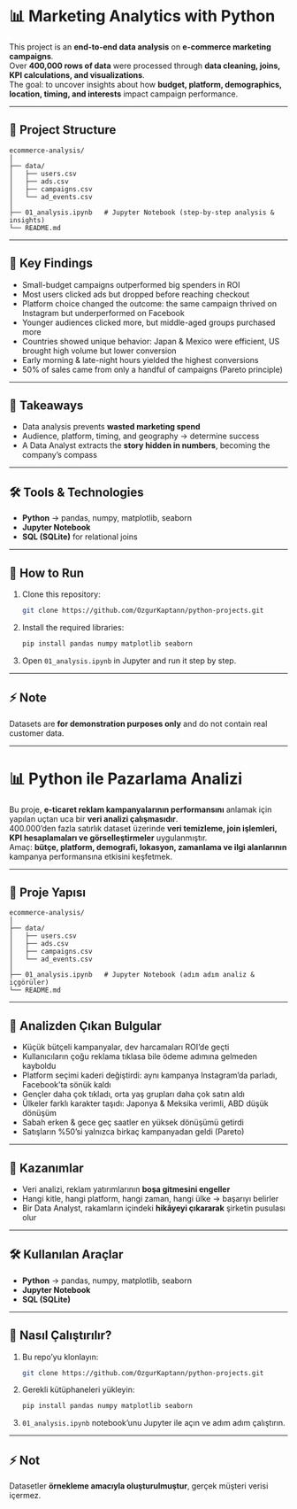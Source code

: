 # 📊 Marketing Analytics with Python

This project is an **end-to-end data analysis** on **e-commerce marketing campaigns**.  
Over **400,000 rows of data** were processed through **data cleaning, joins, KPI calculations, and visualizations**.  
The goal: to uncover insights about how **budget, platform, demographics, location, timing, and interests** impact campaign performance.

---

## 📂 Project Structure
```
ecommerce-analysis/
│
├── data/
│   ├── users.csv
│   ├── ads.csv
│   ├── campaigns.csv
│   └── ad_events.csv
│
├── 01_analysis.ipynb   # Jupyter Notebook (step-by-step analysis & insights)
└── README.md
```

---

## 🔎 Key Findings
- Small-budget campaigns outperformed big spenders in ROI  
- Most users clicked ads but dropped before reaching checkout  
- Platform choice changed the outcome: the same campaign thrived on Instagram but underperformed on Facebook  
- Younger audiences clicked more, but middle-aged groups purchased more  
- Countries showed unique behavior: Japan & Mexico were efficient, US brought high volume but lower conversion  
- Early morning & late-night hours yielded the highest conversions  
- 50% of sales came from only a handful of campaigns (Pareto principle)  

---

## 🎯 Takeaways
- Data analysis prevents **wasted marketing spend**  
- Audience, platform, timing, and geography → determine success  
- A Data Analyst extracts the **story hidden in numbers**, becoming the company’s compass  

---

## 🛠️ Tools & Technologies
- **Python** → pandas, numpy, matplotlib, seaborn  
- **Jupyter Notebook**  
- **SQL (SQLite)** for relational joins  

---

## 🚀 How to Run
1. Clone this repository:
   ```bash
   git clone https://github.com/OzgurKaptann/python-projects.git
   ```
2. Install the required libraries:
   ```bash
   pip install pandas numpy matplotlib seaborn
   ```
3. Open `01_analysis.ipynb` in Jupyter and run it step by step.

---

## ⚡️ Note
Datasets are **for demonstration purposes only** and do not contain real customer data.  

---

# 📊 Python ile Pazarlama Analizi

Bu proje, **e-ticaret reklam kampanyalarının performansını** anlamak için yapılan uçtan uca bir **veri analizi çalışmasıdır**.  
400.000’den fazla satırlık dataset üzerinde **veri temizleme, join işlemleri, KPI hesaplamaları ve görselleştirmeler** uygulanmıştır.  
Amaç: **bütçe, platform, demografi, lokasyon, zamanlama ve ilgi alanlarının** kampanya performansına etkisini keşfetmek.

---

## 📂 Proje Yapısı
```
ecommerce-analysis/
│
├── data/
│   ├── users.csv
│   ├── ads.csv
│   ├── campaigns.csv
│   └── ad_events.csv
│
├── 01_analysis.ipynb   # Jupyter Notebook (adım adım analiz & içgörüler)
└── README.md
```

---

## 🔎 Analizden Çıkan Bulgular
- Küçük bütçeli kampanyalar, dev harcamaları ROI’de geçti  
- Kullanıcıların çoğu reklama tıklasa bile ödeme adımına gelmeden kayboldu  
- Platform seçimi kaderi değiştirdi: aynı kampanya Instagram’da parladı, Facebook’ta sönük kaldı  
- Gençler daha çok tıkladı, orta yaş grupları daha çok satın aldı  
- Ülkeler farklı karakter taşıdı: Japonya & Meksika verimli, ABD düşük dönüşüm  
- Sabah erken & gece geç saatler en yüksek dönüşümü getirdi  
- Satışların %50’si yalnızca birkaç kampanyadan geldi (Pareto)  

---

## 🎯 Kazanımlar
- Veri analizi, reklam yatırımlarının **boşa gitmesini engeller**  
- Hangi kitle, hangi platform, hangi zaman, hangi ülke → başarıyı belirler  
- Bir Data Analyst, rakamların içindeki **hikâyeyi çıkararak** şirketin pusulası olur  

---

## 🛠️ Kullanılan Araçlar
- **Python** → pandas, numpy, matplotlib, seaborn  
- **Jupyter Notebook**  
- **SQL (SQLite)**  

---

## 🚀 Nasıl Çalıştırılır?
1. Bu repo’yu klonlayın:
   ```bash
   git clone https://github.com/OzgurKaptann/python-projects.git
   ```
2. Gerekli kütüphaneleri yükleyin:
   ```bash
   pip install pandas numpy matplotlib seaborn
   ```
3. `01_analysis.ipynb` notebook’unu Jupyter ile açın ve adım adım çalıştırın.

---

## ⚡️ Not
Datasetler **örnekleme amacıyla oluşturulmuştur**, gerçek müşteri verisi içermez.  
